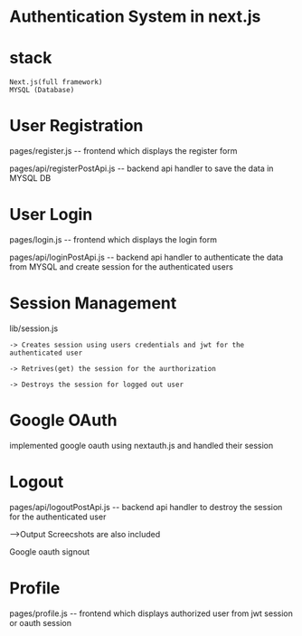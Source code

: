 # Authentication System in next.js

# stack
    Next.js(full framework)
    MYSQL (Database)


# User Registration 
pages/register.js -- frontend which displays the register form

pages/api/registerPostApi.js -- backend api handler to save the data in MYSQL DB

# User Login
pages/login.js -- frontend which displays the login form

pages/api/loginPostApi.js -- backend api handler to authenticate the data from MYSQL and create session for the authenticated users

# Session Management
lib/session.js 

    -> Creates session using users credentials and jwt for the authenticated user
    
    -> Retrives(get) the session for the aurthorization
    
    -> Destroys the session for logged out user

# Google OAuth

implemented google oauth using nextauth.js and handled their session 

# Logout

pages/api/logoutPostApi.js -- backend api handler to destroy the session for the authenticated user

-->Output Screecshots are also included 

Google oauth signout 

# Profile
pages/profile.js -- frontend which displays authorized user from jwt session or oauth session


